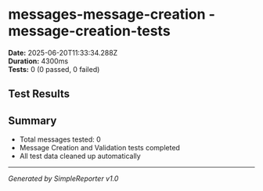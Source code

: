# messages-message-creation - message-creation-tests

**Date:** 2025-06-20T11:33:34.288Z  
**Duration:** 4300ms  
**Tests:** 0 (0 passed, 0 failed)

## Test Results



## Summary

- Total messages tested: 0
- Message Creation and Validation tests completed
- All test data cleaned up automatically

---
*Generated by SimpleReporter v1.0*
